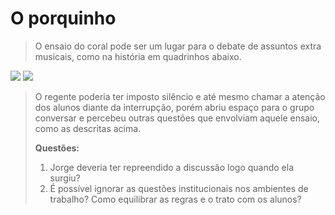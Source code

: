 # O porquinho

>O ensaio do coral pode ser um lugar para o debate de assuntos extra musicais, como na história em quadrinhos abaixo.

<img src="/porquinho1.jpg">
<img src="/porquinho2.jpg">

>O regente poderia ter imposto silêncio e até mesmo chamar a atenção dos alunos diante da interrupção, porém abriu espaço para o grupo conversar e percebeu outras questões que envolviam aquele ensaio, como as descritas acima.
>
>**Questões:**
>1. Jorge deveria ter repreendido a discussão logo quando ela surgiu?
>2. É possível ignorar as questões institucionais nos ambientes de trabalho? Como equilibrar as regras e o trato com os alunos?
